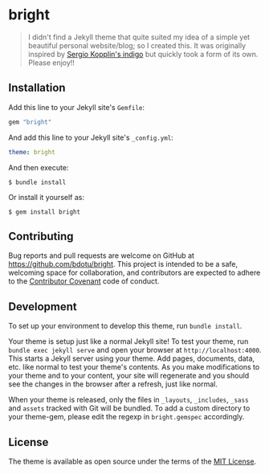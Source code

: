 # bright

> I didn't find a Jekyll theme that quite suited my idea of a simple yet beautiful personal website/blog; so I created this. It was originally inspired by [Sergio Kopplin's indigo](https://github.com/sergiokopplin/indigo) but quickly took a form of its own. Please enjoy!!

<!-- ![screenshot]("https://github.com/bdotu/bright/tree/master/assets/images/bright-screenshot.png") -->

## Installation

Add this line to your Jekyll site's `Gemfile`:

```ruby
gem "bright"
```

And add this line to your Jekyll site's `_config.yml`:

```yaml
theme: bright
```

And then execute:

    $ bundle install

Or install it yourself as:

    $ gem install bright

<!-- ## Usage
Dependencies: kramdown, jekyll-paginate
 -->

## Contributing

Bug reports and pull requests are welcome on GitHub at https://github.com/bdotu/bright. This project is intended to be a safe, welcoming space for collaboration, and contributors are expected to adhere to the [Contributor Covenant](http://contributor-covenant.org) code of conduct.

## Development

To set up your environment to develop this theme, run `bundle install`.

Your theme is setup just like a normal Jekyll site! To test your theme, run `bundle exec jekyll serve` and open your browser at `http://localhost:4000`. This starts a Jekyll server using your theme. Add pages, documents, data, etc. like normal to test your theme's contents. As you make modifications to your theme and to your content, your site will regenerate and you should see the changes in the browser after a refresh, just like normal.

When your theme is released, only the files in `_layouts`, `_includes`, `_sass` and `assets` tracked with Git will be bundled.
To add a custom directory to your theme-gem, please edit the regexp in `bright.gemspec` accordingly.

## License

The theme is available as open source under the terms of the [MIT License](https://opensource.org/licenses/MIT).
